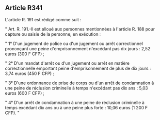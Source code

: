 Article R341
----
L'article R. 191 est rédigé comme suit :

" Art. R. 191.-Il est alloué aux personnes mentionnées à l'article R. 188 pour
capture ou saisie de la personne, en exécution :

" 1° D'un jugement de police ou d'un jugement ou arrêt correctionnel prononçant
une peine d'emprisonnement n'excédant pas dix jours : 2,52 euros (300 F CFP) ;

" 2° D'un mandat d'arrêt ou d'un jugement ou arrêt en matière correctionnelle
emportant peine d'emprisonnement de plus de dix jours : 3,74 euros (450 F CFP) ;

" 3° D'une ordonnance de prise de corps ou d'un arrêt de condamnation à une
peine de réclusion criminelle à temps n'excédant pas dix ans : 5,03 euros (600 F
CFP) ;

" 4° D'un arrêt de condamnation à une peine de réclusion criminelle à temps
excédant dix ans ou à une peine plus forte : 10,06 euros (1 200 F CFP). "
